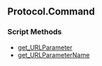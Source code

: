 ## Protocol.Command


### Script Methods


* [get_URLParameter](get_URLParameter.md)
* [get_URLParameterName](get_URLParameterName.md)
